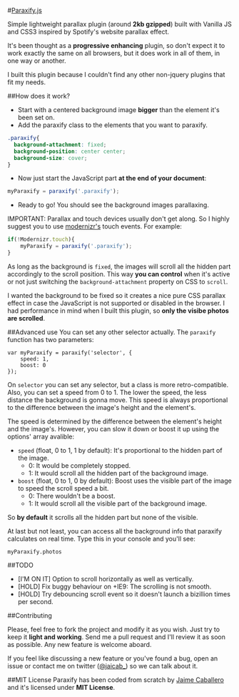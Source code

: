 #[Paraxify.js](http://jaicab.github.io/Paraxify.js)

Simple lightweight parallax plugin (around **2kb gzipped**) built with Vanilla JS and CSS3 inspired by Spotify's website parallax effect.

It's been thought as a **progressive enhancing** plugin, so don't expect it to work exactly the same on all browsers, but it does work in all of them, in one way or another.

I built this plugin because I couldn't find any other non-jquery plugins that fit my needs.


##How does it work?

- Start with a centered background image **bigger** than the element it's been set on.
- Add the paraxify class to the elements that you want to paraxify.

```css
.paraxify{
  background-attachment: fixed;
  background-position: center center;
  background-size: cover;
}
```

- Now just start the JavaScript part **at the end of your document**:

```javascript
myParaxify = paraxify('.paraxify');
```

- Ready to go! You should see the background images parallaxing.

IMPORTANT: Parallax and touch devices usually don't get along. So I highly suggest you to use [modernizr's](http://modernizr.com/download/) touch events. For example:

```javascript
if(!Modernizr.touch){
	myParaxify = paraxify('.paraxify');
}
```

As long as the background is `fixed`, the images will scroll all the hidden part accordingly to the scroll position. This way **you can control** when it's active or not just switching the `background-attachment` property on CSS to `scroll`.

I wanted the background to be fixed so it creates a nice pure CSS parallax effect in case the JavaScript is not supported or disabled in the browser. I had performance in mind when I built this plugin, so **only the visibe photos are scrolled**.

##Advanced use
You can set any other selector actually. The `paraxify` function has two parameters:

	var myParaxify = paraxify('selector', {
		speed: 1,
		boost: 0
	});

On `selector` you can set any selector, but a class is more retro-compatible. Also, you can set a speed from 0 to 1. The lower the speed, the less distance the background is gonna move. This speed is always proportional to the difference between the image's height and the element's.

The speed is determined by the difference between the element's height and the image's. However, you can slow it down or boost it up using the options' array avalible:

- `speed` (float, 0 to 1, 1 by default): It's proportional to the hidden part of the image.
	- 0: It would be completely stopped.
	- 1: It would scroll all the hidden part of the background image.
- `boost` (float, 0 to 1, 0 by default): Boost uses the visible part of the image to speed the scroll speed a bit.
	- 0: There wouldn't be a boost.
	- 1: It would scroll all the visible part of the background image.

So **by default** it scrolls all the hidden part but none of the visible.

At last but not least, you can access all the background info that paraxify calculates on real time. Type this in your console and you'll see:

	myParaxify.photos


##TODO

- [I'M ON IT] Option to scroll horizontally as well as vertically.
- [HOLD] Fix buggy behaviour on +IE9: The scrolling is not smooth.
- [HOLD] Try debouncing scroll event so it doesn't launch a bizillion times per second.

##Contributing

Please, feel free to fork the project and modify it as you wish. Just try to keep it __light and working__. Send me a pull request and I'll review it as soon as possible. Any new feature is welcome aboard.

If you feel like discussing a new feature or you've found a bug, open an issue or contact me on twitter ([@jaicab_](http://twitter.com/jaicab_)) so we can talk about it.


##MIT License
Paraxify has been coded from scratch by [Jaime Caballero](http://jaicab.com) and it's licensed under **MIT License**.

